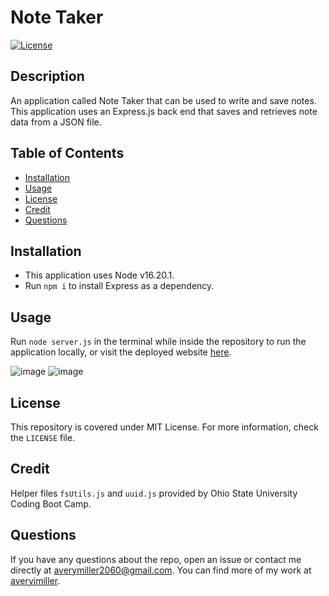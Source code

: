 # Note Taker
[![License](https://img.shields.io/badge/License-MIT-yellow.svg)](https://opensource.org/licenses/MIT)

## Description
An application called Note Taker that can be used to write and save notes. This application uses an Express.js back end that saves and retrieves note data from a JSON file.

## Table of Contents
- [Installation](#installation)
- [Usage](#usage)
- [License](#license)
- [Credit](#credit)
- [Questions](#questions)

## Installation
- This application uses Node v16.20.1.
- Run `npm i` to install Express as a dependency.

## Usage
Run `node server.js` in the terminal while inside the repository to run the application locally, or visit the deployed website [here](https://vast-bastion-14304-cbcb4d7d23c5.herokuapp.com/).

![image](https://github.com/averyjmiller/note-taker/assets/54604339/0dd46119-25cf-4117-aeff-6a777fb85c47)
![image](https://github.com/averyjmiller/note-taker/assets/54604339/33c85d3d-d0c5-43cc-9d61-50e9f0a30949)

## License
This repository is covered under MIT License. For more information, check the `LICENSE` file.

## Credit
Helper files `fsUtils.js` and `uuid.js` provided by Ohio State University Coding Boot Camp.

## Questions
If you have any questions about the repo, open an issue 
or contact me directly at averymiller2060@gmail.com. You can find 
more of my work at [averyjmiller](https://github.com/averyjmiller).
